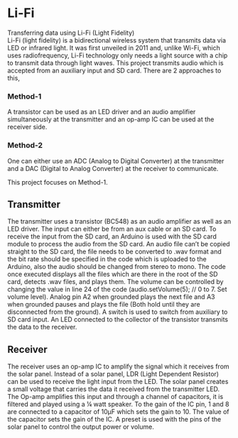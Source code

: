 # Li-Fi
Transferring data using Li-Fi (Light Fidelity)  
Li-Fi (light fidelity) is a bidirectional wireless system that transmits data via LED or infrared light. It was first unveiled in 2011 and, unlike Wi-Fi, which uses radiofrequency, Li-Fi technology only needs a light source with a chip to transmit data through light waves. This project transmits audio which is accepted from an auxiliary input and SD card. There are 2 approaches to this,  

### Method-1  
A transistor can be used as an LED driver and an audio amplifier simultaneously at the transmitter and an op-amp IC can be used at the receiver side.  

### Method-2  
One can either use an ADC (Analog to Digital Converter) at the transmitter and a DAC (Digital to Analog Converter) at the receiver to communicate.  

This project focuses on Method-1.  

## Transmitter  
The transmitter uses a transistor (BC548) as an audio amplifier as well as an LED driver. The input can either be from an aux cable or an SD card. To receive the input from the SD card, an Arduino is used with the SD card module to process the audio from the SD card. An audio file can’t be copied straight to the SD card, the file needs to be converted to .wav format and the bit rate should be specified in the code which is uploaded to the Arduino, also the audio should be changed from stereo to mono.  The code once executed displays all the files which are there in the root of the SD card, detects .wav files, and plays them. The volume can be controlled by changing the value in line 24 of the code (audio.setVolume(5);    //   0 to 7. Set volume level).  Analog pin A2 when grounded plays the next file and A3 when grounded pauses and plays the file (Both hold until they are disconnected from the ground). A switch is used to switch from auxiliary to SD card input. An LED connected to the collector of the transistor transmits the data to the receiver.  
## Receiver  
The receiver uses an op-amp IC to amplify the signal which it receives from the solar panel. Instead of a solar panel, LDR (Light Dependent Resistor) can be used to receive the light input from the LED. The solar panel creates a small voltage that carries the data it received from the transmitter LED. The Op-amp amplifies this input and through a channel of capacitors, it is filtered and played using a ¼ watt speaker. To the gain of the IC pin, 1 and 8 are connected to a capacitor of 10µF which sets the gain to 10. The value of the capacitor sets the gain of the IC. A preset is used with the pins of the solar panel to control the output power or volume.
